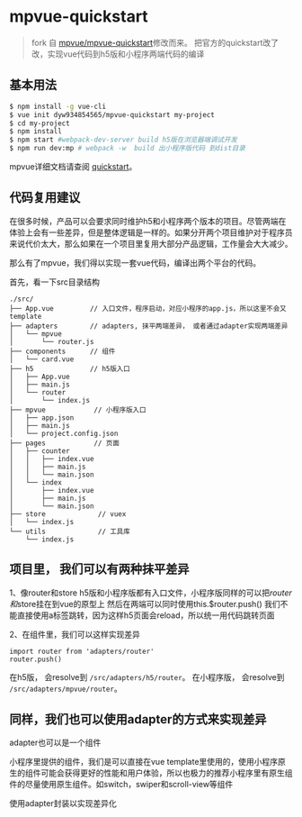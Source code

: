 # mpvue-quickstart

> fork 自 [mpvue/mpvue-quickstart](https://github.com/mpvue/mpvue-quickstart)修改而来。
把官方的quickstart改了改，实现vue代码到h5版和小程序两端代码的编译

## 基本用法
``` bash
$ npm install -g vue-cli
$ vue init dyw934854565/mpvue-quickstart my-project
$ cd my-project
$ npm install
$ npm start #webpack-dev-server build h5版在浏览器端调试开发
$ npm run dev:mp # webpack -w  build 出小程序版代码 到dist目录
```

mpvue详细文档请查阅 [quickstart](http://mpvue.com/mpvue/quickstart/)。

## 代码复用建议
在很多时候，产品可以会要求同时维护h5和小程序两个版本的项目。尽管两端在体验上会有一些差异，但是整体逻辑是一样的。如果分开两个项目维护对于程序员来说代价太大，那么如果在一个项目里复用大部分产品逻辑，工作量会大大减少。

那么有了mpvue，我们得以实现一套vue代码，编译出两个平台的代码。

首先，看一下src目录结构
```
./src/
├── App.vue         // 入口文件，程序启动，对应小程序的app.js，所以这里不会又template
├── adapters        // adapters, 抹平两端差异， 或者通过adapter实现两端差异
│   └── mpvue
│       └── router.js
├── components      // 组件
│   └── card.vue
├── h5              // h5版入口
│   ├── App.vue
│   ├── main.js
│   └── router
│       └── index.js
├── mpvue            // 小程序版入口
│   ├── app.json
│   ├── main.js
│   └── project.config.json
├── pages            // 页面
│   ├── counter
│   │   ├── index.vue
│   │   ├── main.js
│   │   └── main.json
│   └── index
│       ├── index.vue
│       ├── main.js
│       └── main.json
├── store             // vuex
│   └── index.js
└── utils             // 工具库
    └── index.js
```


## 项目里， 我们可以有两种抹平差异

1、像router和store
h5版和小程序版都有入口文件，小程序版同样的可以把$router和$store挂在到vue的原型上
然后在两端可以同时使用this.$router.push()
我们不能直接使用a标签跳转，因为这样h5页面会reload，所以统一用代码跳转页面

2、在组件里，我们可以这样实现差异
```
import router from 'adapters/router'
router.push()
```
在h5版， 会resolve到 `/src/adapters/h5/router`。
在小程序版， 会resolve到 `/src/adapters/mpvue/router`。

## 同样，我们也可以使用adapter的方式来实现差异

adapter也可以是一个组件

小程序里提供的组件，我们是可以直接在vue template里使用的，使用小程序原生的组件可能会获得更好的性能和用户体验，所以也极力的推荐小程序里有原生组件的尽量使用原生组件。如switch，swiper和scroll-view等组件

使用adapter封装以实现差异化



